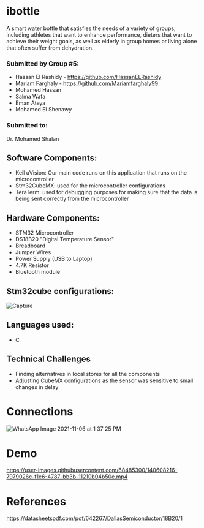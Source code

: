 # ibottle
A smart water bottle that satisfies the needs of a variety of groups, including athletes that want to enhance performance, dieters that want to achieve their weight goals, as well as elderly in group homes or living alone that often suffer from dehydration.

### Submitted by Group #5:
* Hassan El Rashidy - https://github.com/HassanELRashidy
* Mariam Farghaly - https://github.com/Mariamfarghaly99
* Mohamed Hassan
* Salma Wafa
* Eman Ateya
* Mohamed El Shenawy

### Submitted to:
Dr. Mohamed Shalan

## Software Components:

* Keil uVision: Our main code runs on this application that runs on the microcontroller
* Stm32CubeMX: used for the microcontroller configurations 
* TeraTerm: used for debugging purposes for making sure that the data is being sent correctly from the microcontroller

## Hardware Components:

* STM32 Microcontroller
* DS18B20 "Digital Temperature Sensor" 
* Breadboard
* Jumper Wires
* Power Supply (USB to Laptop)
* 4.7K Resistor
* Bluetooth module

## Stm32cube configurations:
![Capture](https://user-images.githubusercontent.com/68485300/140608422-e58ffddd-37d8-45fb-8e6e-b1de7e23d0fb.JPG)

## Languages used:
* C 

## Technical Challenges

* Finding alternatives in local stores for all the components 
* Adjusting CubeMX configurations as the sensor was sensitive to small changes in delay


# Connections

![WhatsApp Image 2021-11-06 at 1 37 25 PM](https://user-images.githubusercontent.com/68485300/140608235-35e85296-d7ce-4f8a-a635-425a087ec264.jpeg)

# Demo


https://user-images.githubusercontent.com/68485300/140608216-7979026c-f1e6-4787-bb3b-11210b04b50e.mp4




# References
https://datasheetspdf.com/pdf/642267/DallasSemiconductor/18B20/1
